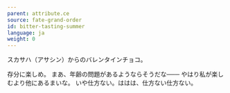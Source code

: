 ```yaml
---
parent: attribute.ce
source: fate-grand-order
id: bitter-tasting-summer
language: ja
weight: 0
---
```


スカサハ（アサシン）からのバレンタインチョコ。

存分に楽しめ。
まあ、年齢の問題があるようならそうだな───
やはり私が楽しむより他にあるまいな。
いや仕方ない。ははは、仕方ない仕方ない。
